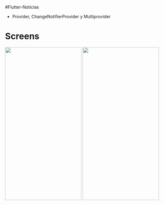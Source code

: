 #Flutter-Noticias

- Provider, ChangeNotifierProvider y Multiprovider

# Screens

<p>
<img src="https://i.ibb.co/RzjhrqR/Screenshot-1629247213.png" width="250" height="500">
<img src="https://i.ibb.co/hXgxL86/Screenshot-1629247223.png" width="250" height="500">
</p>



